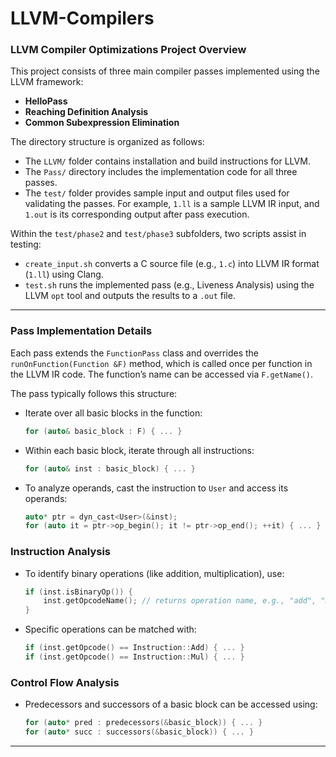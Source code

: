 # LLVM-Compilers

### LLVM Compiler Optimizations Project Overview

This project consists of three main compiler passes implemented using the LLVM framework:

* **HelloPass**
* **Reaching Definition Analysis**
* **Common Subexpression Elimination**

The directory structure is organized as follows:

* The `LLVM/` folder contains installation and build instructions for LLVM.
* The `Pass/` directory includes the implementation code for all three passes.
* The `test/` folder provides sample input and output files used for validating the passes. For example, `1.ll` is a sample LLVM IR input, and `1.out` is its corresponding output after pass execution.

Within the `test/phase2` and `test/phase3` subfolders, two scripts assist in testing:

* `create_input.sh` converts a C source file (e.g., `1.c`) into LLVM IR format (`1.ll`) using Clang.
* `test.sh` runs the implemented pass (e.g., Liveness Analysis) using the LLVM `opt` tool and outputs the results to a `.out` file.

---

### Pass Implementation Details

Each pass extends the `FunctionPass` class and overrides the `runOnFunction(Function &F)` method, which is called once per function in the LLVM IR code. The function’s name can be accessed via `F.getName()`.

The pass typically follows this structure:

* Iterate over all basic blocks in the function:

  ```cpp
  for (auto& basic_block : F) { ... }
  ```
* Within each basic block, iterate through all instructions:

  ```cpp
  for (auto& inst : basic_block) { ... }
  ```
* To analyze operands, cast the instruction to `User` and access its operands:

  ```cpp
  auto* ptr = dyn_cast<User>(&inst);
  for (auto it = ptr->op_begin(); it != ptr->op_end(); ++it) { ... }
  ```

### Instruction Analysis

* To identify binary operations (like addition, multiplication), use:

  ```cpp
  if (inst.isBinaryOp()) {
      inst.getOpcodeName(); // returns operation name, e.g., "add", "mul"
  }
  ```
* Specific operations can be matched with:

  ```cpp
  if (inst.getOpcode() == Instruction::Add) { ... }
  if (inst.getOpcode() == Instruction::Mul) { ... }
  ```

### Control Flow Analysis

* Predecessors and successors of a basic block can be accessed using:

  ```cpp
  for (auto* pred : predecessors(&basic_block)) { ... }
  for (auto* succ : successors(&basic_block)) { ... }
  ```

---

